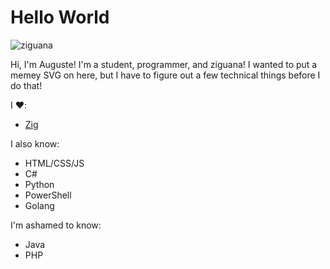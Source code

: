 # Hello World

![ziguana](https://raw.githubusercontent.com/weareziguanas/renders/master/people/small/SuperAuguste.svg)

Hi, I'm Auguste! I'm a student, programmer, and ziguana! I wanted to put a memey SVG on here, but I have to figure out a few technical things before I do that!

I ❤️:
- [Zig](https://github.com/ziglang)

I also know:
- HTML/CSS/JS
- C#
- Python
- PowerShell
- Golang

I'm ashamed to know:
- Java
- PHP
